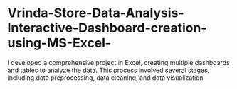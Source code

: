 # Vrinda-Store-Data-Analysis-Interactive-Dashboard-creation-using-MS-Excel-
I developed a comprehensive project in Excel, creating multiple dashboards and tables to analyze the data. This process involved several stages, including data preprocessing, data cleaning, and data visualization
